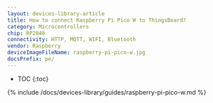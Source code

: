 ```yaml
---
layout: devices-library-article
title: How to connect Raspberry Pi Pico W to ThingsBoard?
category: Microcontrollers
chip: RP2040
connectivity: HTTP, MQTT, WIFI, Bluetooth
vendor: Raspberry
deviceImageFileName: raspberry-pi-pico-w.jpg
docsPrefix: pe/
---
```


* TOC
{:toc}

{% include /docs/devices-library/guides/raspberry-pi-pico-w.md %}

